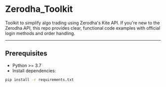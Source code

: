 # Zerodha_Toolkit 

Toolkit to simplify algo trading using Zerodha's Kite API. If you're new to the Zerodha API, this repo provides clear, functional code examples with official login methods and order handling.

---

## Prerequisites

- Python >= 3.7
- Install dependencies:

```bash
pip install -r requirements.txt
